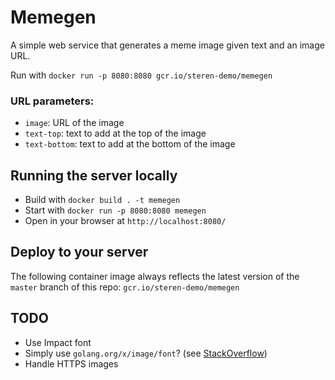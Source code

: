 # Memegen

A simple web service that generates a meme image given text and an image URL. 

Run with `docker run -p 8080:8080 gcr.io/steren-demo/memegen`

### URL parameters:

* `image`: URL of the image
* `text-top`:  text to add at the top of the image
* `text-bottom`:  text to add at the bottom of the image

## Running the server locally

* Build with `docker build . -t memegen`
* Start with `docker run -p 8080:8080 memegen`
* Open in your browser at `http://localhost:8080/`

## Deploy to your server

The following container image always reflects the latest version of the `master` branch of this repo: `gcr.io/steren-demo/memegen`

## TODO

* Use Impact font
* Simply use `golang.org/x/image/font`? (see [StackOverflow](https://stackoverflow.com/questions/38299930/how-to-add-a-simple-text-label-to-an-image-in-go))
* Handle HTTPS images